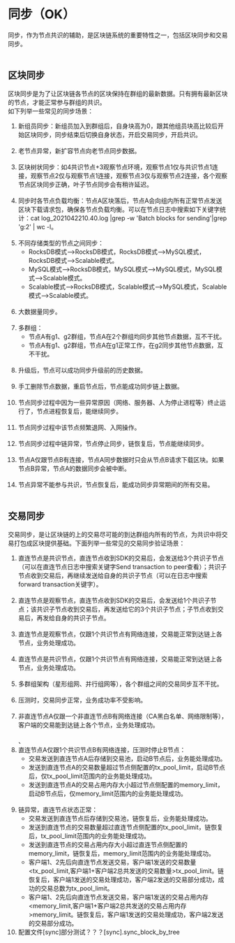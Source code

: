 # 同步（OK）
同步，作为节点共识的辅助，是区块链系统的重要特性之一，包括区块同步和交易同步。<br/><br/>

## 区块同步
区块同步是为了让区块链各节点的区块保持在群组的最新数据。只有拥有最新区块的节点，才能正常参与群组的共识。<br/>
如下列举一些常见的同步场景：
1. 新组员同步：新组员加入到群组后，自身块高为0，跟其他组员块高比较后开始区块同步，同步结束后切换自身状态，开启交易同步，开启共识。<br/><br/>
2. 老节点异常，新扩容节点向老节点同步数据。<br/><br/>
3. 区块树状同步：如4共识节点+3观察节点环境，观察节点1仅与共识节点1连接，观察节点2仅与观察节点1连接，观察节点3仅与观察节点2连接，各个观察节点区块同步正确，叶子节点同步会有稍许延迟。<br/><br/>
4. 同步时各节点负载均衡：节点A区块落后，节点A会向组内所有正常节点发送区块下载请求包，确保各节点负载均衡。可以在节点日志中搜索如下关键字统计：cat log_2021042210.40.log |grep -w 'Batch blocks for sending'|grep 'g:2' | wc -l。<br/><br/>
5. 不同存储类型的节点之间同步：<br/>
    - RocksDB模式-->RocksDB模式，RocksDB模式-->MySQL模式，RocksDB模式-->Scalable模式。<br/>
    - MySQL模式-->RocksDB模式，MySQL模式-->MySQL模式，MySQL模式-->Scalable模式。<br/>
    - Scalable模式-->RocksDB模式，Scalable模式-->MySQL模式，Scalable模式-->Scalable模式。<br/><br/>
6. 大数据量同步。<br/><br/>
7. 多群组：<br/>
    - 节点A有g1、g2群组，节点A在2个群组均同步其他节点数据，互不干扰。<br/>
    - 节点A有g1、g2群组，节点A在g1正常工作，在g2同步其他节点数据，互不干扰。<br/><br/>
8. 升级后，节点可以成功同步升级前的历史数据。<br/><br/>
9. 手工删除节点数据，重启节点后，节点能成功同步链上数据。<br/><br/>
10. 节点同步过程中因为一些异常原因（网络、服务器、人为停止进程等）终止运行了，节点进程恢复后，能继续同步。<br/><br/>
11. 节点同步过程中该节点频繁退网、入网操作。<br/><br/>
12. 节点同步过程中链异常，节点停止同步，链恢复后，节点能继续同步。<br/><br/>
13. 节点A仅跟节点B有连接，节点A同步数据时只会从节点B请求下载区块。如果节点B异常，节点A的数据同步会被中断。<br/><br/>
14. 节点异常不能参与共识，节点恢复后，能成功同步异常期间的所有交易。<br/><br/>

## 交易同步
交易同步，是让区块链的上的交易尽可能的到达群组内所有的节点，为共识中将交易打包成区块提供基础。下面列举一些常见的交易同步验证场景：
1. 直连节点是共识节点，直连节点收到SDK的交易后，会发送给3个共识子节点（可以在直连节点日志中搜索关键字Send transaction to peer查看）；共识子节点收到交易后，再继续发送给自身的共识子节点（可以在日志中搜索forward transaction关键字）。<br/><br/>
2. 直连节点是观察节点，直连节点收到SDK的交易后，会发送给1个共识子节点；该共识子节点收到交易后，再发送给它的3个共识子节点；子节点收到交易后，再发给自身的共识子节点。<br/><br/>
3. 直连节点是观察节点，仅跟1个共识节点有网络连接，交易能正常到达链上各节点，业务处理成功。<br/><br/>
4. 直连节点是共识节点，仅跟1个共识节点有网络连接，交易能正常到达链上各节点，业务处理成功。<br/><br/>
5. 多群组架构（星形组网、并行组网等），各个群组之间的交易同步互不干扰。<br/><br/>
6. 压测时，交易同步正常，业务成功率不受影响。<br/><br/>
7. 非直连节点A仅跟一个非直连节点B有网络连接（CA黑白名单、网络限制等），客户端的交易能到达链上各个节点，业务处理成功。<br/><br/>、
8. 直连节点A仅跟1个共识节点B有网络连接，压测时停止B节点：
    - 交易发送到直连节点A后存储到交易池，启动B节点后，业务能处理成功。
    - 发送到直连节点A的交易数量超过节点侧配置的tx_pool_limit，启动B节点后，仅tx_pool_limit范围内的业务能处理成功。
    - 发送到直连节点A的交易占用内存大小超过节点侧配置的memory_limit，启动B节点后，仅memory_limit范围内的业务能处理成功。<br/><br/>
9. 链异常，直连节点状态正常：
    - 交易发送到直连节点后存储到交易池，链恢复后，业务能处理成功。
    - 发送到直连节点的交易数量超过直连节点侧配置的tx_pool_limit，链恢复后，tx_pool_limit范围内的业务能处理成功。
    - 发送到直连节点的交易占用内存大小超过直连节点侧配置的memory_limit，链恢复后，memory_limit范围内的业务能处理成功。
    - 客户端1、2先后向直连节点发送交易，客户端1发送的交易数量<tx_pool_limit,客户端1+客户端2总共发送的交易数量>tx_pool_limit。链恢复后，客户端1发送的交易处理成功，客户端2发送的交易部分成功，成功的交易总数为tx_pool_limit。
    - 客户端1、2先后向直连节点发送交易，客户端1发送的交易占用内存<memory_limit,客户端1+客户端2总共发送的交易占用内存>memory_limit。链恢复后，客户端1发送的交易处理成功，客户端2发送的交易部分成功。
10. 配置文件[sync]部分测试？？？[sync].sync_block_by_tree
